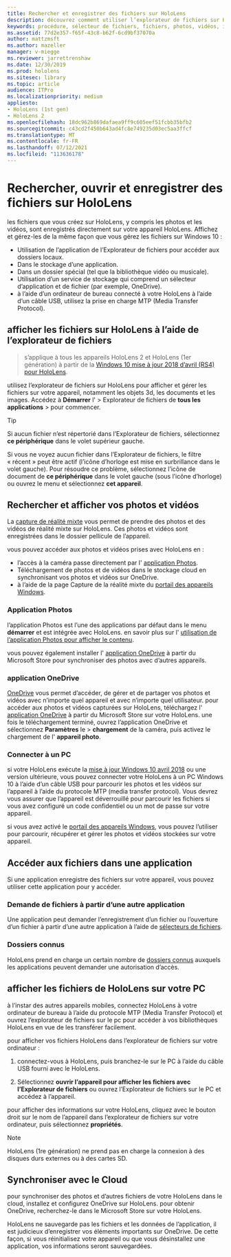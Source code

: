 ```yaml
---
title: Rechercher et enregistrer des fichiers sur HoloLens
description: découvrez comment utiliser l’explorateur de fichiers sur HoloLens pour ouvrir, afficher et gérer des fichiers sur votre appareil de réalité mixte.
keywords: procédure, sélecteur de fichiers, fichiers, photos, vidéos, images, OneDrive, stockage, explorateur de fichiers, hololens
ms.assetid: 77d2e357-f65f-43c8-b62f-6cd9bf37070a
author: mattzmsft
ms.author: mazeller
manager: v-miegge
ms.reviewer: jarrettrenshaw
ms.date: 12/30/2019
ms.prod: hololens
ms.sitesec: library
ms.topic: article
audience: ITPro
ms.localizationpriority: medium
appliesto:
- HoloLens (1st gen)
- HoloLens 2
ms.openlocfilehash: 18dc962b869dafaea9ff9c605eef51fcbb35bfb2
ms.sourcegitcommit: c43cd2f450b643ad4fc8e749235d03ec5aa3ffcf
ms.translationtype: MT
ms.contentlocale: fr-FR
ms.lasthandoff: 07/12/2021
ms.locfileid: "113636178"
---
```

# <a name="find-open-and-save-files-on-hololens"></a>Rechercher, ouvrir et enregistrer des fichiers sur HoloLens

les fichiers que vous créez sur HoloLens, y compris les photos et les vidéos, sont enregistrés directement sur votre appareil HoloLens. Affichez et gérez-les de la même façon que vous gérez les fichiers sur Windows 10 :

- Utilisation de l’application de l’Explorateur de fichiers pour accéder aux dossiers locaux.
- Dans le stockage d’une application.
- Dans un dossier spécial (tel que la bibliothèque vidéo ou musicale).
- Utilisation d’un service de stockage qui comprend un sélecteur d’application et de fichier (par exemple, OneDrive).
- à l’aide d’un ordinateur de bureau connecté à votre HoloLens à l’aide d’un câble USB, utilisez la prise en charge MTP (Media Transfer Protocol).

## <a name="view-files-on-hololens-using-file-explorer"></a>afficher les fichiers sur HoloLens à l’aide de l’explorateur de fichiers

> s’applique à tous les appareils HoloLens 2 et HoloLens (1er génération) à partir de la [Windows 10 mise à jour 2018 d’avril (RS4) pour HoloLens](/windows/mixed-reality/release-notes-april-2018).

utilisez l’explorateur de fichiers sur HoloLens pour afficher et gérer les fichiers sur votre appareil, notamment les objets 3d, les documents et les images. Accédez à **Démarrer** l'   >  Explorateur de fichiers de **tous les applications**   >   pour commencer.

> [!TIP]
> Si aucun fichier n’est répertorié dans l’Explorateur de fichiers, sélectionnez **ce périphérique** dans le volet supérieur gauche.

Si vous ne voyez aucun fichier dans l’Explorateur de fichiers, le filtre « récent » peut être actif (l’icône d’horloge est mise en surbrillance dans le volet gauche). Pour résoudre ce problème, sélectionnez l’icône de document de **ce périphérique** dans le volet gauche (sous l’icône d’horloge) ou ouvrez le menu et sélectionnez **cet appareil**.

## <a name="find-and-view-your-photos-and-videos"></a>Rechercher et afficher vos photos et vidéos

La [capture de réalité mixte](holographic-photos-and-videos.md) vous permet de prendre des photos et des vidéos de réalité mixte sur HoloLens.  Ces photos et vidéos sont enregistrées dans le dossier pellicule de l’appareil.

vous pouvez accéder aux photos et vidéos prises avec HoloLens en :

- l’accès à la caméra passe directement par l' [application Photos](holographic-photos-and-videos.md).
- Téléchargement de photos et de vidéos dans le stockage cloud en synchronisant vos photos et vidéos sur OneDrive.
- à l’aide de la page Capture de la réalité mixte du [portail des appareils Windows](/windows/mixed-reality/using-the-windows-device-portal#mixed-reality-capture).

### <a name="photos-app"></a>Application Photos

l’application Photos est l’une des applications par défaut dans le menu **démarrer** et est intégrée avec HoloLens. en savoir plus sur l' [utilisation de l’application Photos pour afficher le contenu](holographic-photos-and-videos.md).

vous pouvez également installer l' [application OneDrive](https://www.microsoft.com/p/onedrive/9wzdncrfj1p3) à partir du Microsoft Store pour synchroniser des photos avec d’autres appareils.

### <a name="onedrive-app"></a>application OneDrive

[OneDrive](https://onedrive.live.com/) vous permet d’accéder, de gérer et de partager vos photos et vidéos avec n’importe quel appareil et avec n’importe quel utilisateur. pour accéder aux photos et vidéos capturées sur HoloLens, téléchargez l' [application OneDrive](https://www.microsoft.com/p/onedrive/9wzdncrfj1p3) à partir du Microsoft Store sur votre HoloLens. une fois le téléchargement terminé, ouvrez l’application OneDrive et sélectionnez **Paramètres** le  >  **chargement** de la caméra, puis activez le chargement de l' **appareil photo**.

### <a name="connect-to-a-pc"></a>Connecter à un PC

si votre HoloLens exécute la [mise à jour Windows 10 avril 2018](/windows/mixed-reality/release-notes-april-2018) ou une version ultérieure, vous pouvez connecter votre HoloLens à un PC Windows 10 à l’aide d’un câble USB pour parcourir les photos et les vidéos sur l’appareil à l’aide du protocole MTP (media transfer protocol). Vous devrez vous assurer que l’appareil est déverrouillé pour parcourir les fichiers si vous avez configuré un code confidentiel ou un mot de passe sur votre appareil.  

si vous avez activé le [portail des appareils Windows](/windows/mixed-reality/using-the-windows-device-portal), vous pouvez l’utiliser pour parcourir, récupérer et gérer les photos et vidéos stockées sur votre appareil.

## <a name="access-files-within-an-app"></a>Accéder aux fichiers dans une application

Si une application enregistre des fichiers sur votre appareil, vous pouvez utiliser cette application pour y accéder.

### <a name="requesting-files-from-another-app"></a>Demande de fichiers à partir d’une autre application

Une application peut demander l’enregistrement d’un fichier ou l’ouverture d’un fichier à partir d’une autre application à l’aide de [sélecteurs de fichiers](/windows/mixed-reality/app-model#file-pickers).

### <a name="known-folders"></a>Dossiers connus

HoloLens prend en charge un certain nombre de [dossiers connus](/windows/mixed-reality/app-model#known-folders) auxquels les applications peuvent demander une autorisation d’accès.

## <a name="view-hololens-files-on-your-pc"></a>afficher les fichiers de HoloLens sur votre PC

à l’instar des autres appareils mobiles, connectez HoloLens à votre ordinateur de bureau à l’aide du protocole MTP (Media Transfer Protocol) et ouvrez l’explorateur de fichiers sur le pc pour accéder à vos bibliothèques HoloLens en vue de les transférer facilement.

pour afficher vos fichiers HoloLens dans l’explorateur de fichiers sur votre ordinateur :

1. connectez-vous à HoloLens, puis branchez-le sur le PC à l’aide du câble USB fourni avec le HoloLens.

1. Sélectionnez **ouvrir l’appareil pour afficher les fichiers avec l’Explorateur de fichiers** ou ouvrez l’Explorateur de fichiers sur le PC et accédez à l’appareil.

pour afficher des informations sur votre HoloLens, cliquez avec le bouton droit sur le nom de l’appareil dans l’explorateur de fichiers sur votre ordinateur, puis sélectionnez **propriétés**.

> [!NOTE]
> HoloLens (1re génération) ne prend pas en charge la connexion à des disques durs externes ou à des cartes SD.

## <a name="sync-to-the-cloud"></a>Synchroniser avec le Cloud

pour synchroniser des photos et d’autres fichiers de votre HoloLens dans le cloud, installez et configurez OneDrive sur HoloLens. pour obtenir OneDrive, recherchez-le dans le Microsoft Store sur votre HoloLens.

HoloLens ne sauvegarde pas les fichiers et les données de l’application, il est judicieux d’enregistrer vos éléments importants sur OneDrive. De cette façon, si vous réinitialisez votre appareil ou que vous désinstallez une application, vos informations seront sauvegardées.
